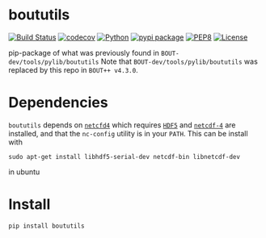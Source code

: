 # boututils

[![Build Status](https://travis-ci.org/boutproject/boututils.svg?branch=master)](https://travis-ci.org/boutproject/boututils)
[![codecov](https://codecov.io/gh/boutproject/boututils/branch/master/graph/badge.svg)](https://codecov.io/gh/boutproject/boututils)
[![Python](https://img.shields.io/badge/python->=3.6-blue.svg)](https://www.python.org/)
[![pypi package](https://badge.fury.io/py/boututils.svg)](https://pypi.org/project/boututils/)
[![PEP8](https://img.shields.io/badge/code%20style-PEP8-brightgreen.svg)](https://www.python.org/dev/peps/pep-0008/)
[![License](https://img.shields.io/badge/license-LGPL--3.0-blue.svg)](https://github.com/boutproject/boututils/blob/master/LICENSE)

pip-package of what was previously found in `BOUT-dev/tools/pylib/boututils` Note that
`BOUT-dev/tools/pylib/boututils` was replaced by this repo in
`BOUT++ v4.3.0`.

# Dependencies

`boututils` depends on [`netcfd4`](https://github.com/Unidata/netcdf4-python) which
requires [`HDF5`](https://www.h5py.org) and
[`netcdf-4`](https://github.com/Unidata/netcdf-c/releases) are installed, and that the
`nc-config` utility is in your `PATH`. This can be install with

```
sudo apt-get install libhdf5-serial-dev netcdf-bin libnetcdf-dev
```

in ubuntu

# Install

`pip install boututils`
